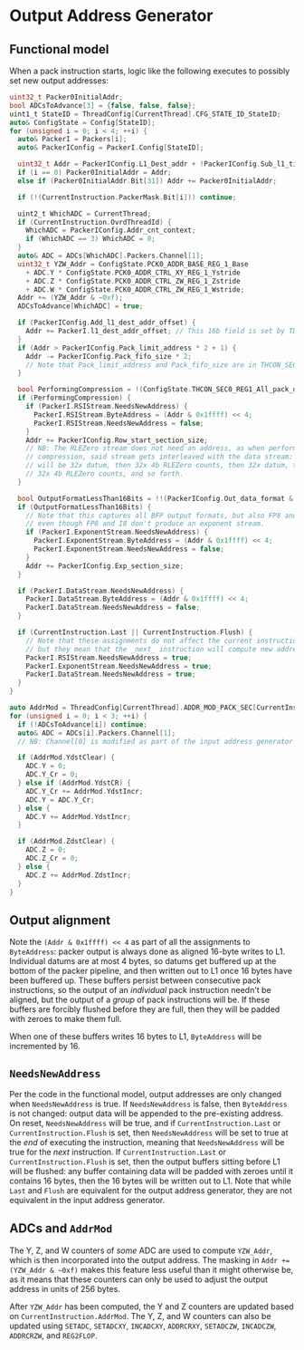 # Output Address Generator

## Functional model

When a pack instruction starts, logic like the following executes to possibly set new output addresses:

```c
uint32_t Packer0InitialAddr;
bool ADCsToAdvance[3] = {false, false, false};
uint1_t StateID = ThreadConfig[CurrentThread].CFG_STATE_ID_StateID;
auto& ConfigState = Config[StateID];
for (unsigned i = 0; i < 4; ++i) {
  auto& PackerI = Packers[i];
  auto& PackerIConfig = PackerI.Config[StateID];

  uint32_t Addr = PackerIConfig.L1_Dest_addr + !PackerIConfig.Sub_l1_tile_header_size;
  if (i == 0) Packer0InitialAddr = Addr;
  else if (Packer0InitialAddr.Bit[31]) Addr += Packer0InitialAddr;

  if (!(CurrentInstruction.PackerMask.Bit[i])) continue;

  uint2_t WhichADC = CurrentThread;
  if (CurrentInstruction.OvrdThreadId) {
    WhichADC = PackerIConfig.Addr_cnt_context;
    if (WhichADC == 3) WhichADC = 0;
  }
  auto& ADC = ADCs[WhichADC].Packers.Channel[1];
  uint32_t YZW_Addr = ConfigState.PCK0_ADDR_BASE_REG_1_Base
    + ADC.Y * ConfigState.PCK0_ADDR_CTRL_XY_REG_1_Ystride
    + ADC.Z * ConfigState.PCK0_ADDR_CTRL_ZW_REG_1_Zstride
    + ADC.W * ConfigState.PCK0_ADDR_CTRL_ZW_REG_1_Wstride;
  Addr += (YZW_Addr & ~0xf);
  ADCsToAdvance[WhichADC] = true;

  if (PackerIConfig.Add_l1_dest_addr_offset) {
    Addr += PackerI.l1_dest_addr_offset; // This 16b field is set by TDMA-RISC
  }
  if (Addr > PackerIConfig.Pack_limit_address * 2 + 1) {
    Addr -= PackerIConfig.Pack_fifo_size * 2;
    // Note that Pack_limit_address and Pack_fifo_size are in THCON_SEC[01]_REG9, with non-standard naming
  }

  bool PerformingCompression = !(ConfigState.THCON_SEC0_REG1_All_pack_disable_zero_compress_ovrd ? ConfigState.THCON_SEC0_REG1_All_pack_disable_zero_compress.Bit[i] : PackerIConfig.Disable_zero_compress);
  if (PerformingCompression) {
    if (PackerI.RSIStream.NeedsNewAddress) {
      PackerI.RSIStream.ByteAddress = (Addr & 0x1ffff) << 4;
      PackerI.RSIStream.NeedsNewAddress = false;
    }
    Addr += PackerIConfig.Row_start_section_size;
    // NB: The RLEZero stream does not need an address, as when performing
    // compression, said stream gets interleaved with the data stream: there
    // will be 32x datum, then 32x 4b RLEZero counts, then 32x datum, then
    // 32x 4b RLEZero counts, and so forth.
  }

  bool OutputFormatLessThan16Bits = !!(PackerIConfig.Out_data_format & 2);
  if (OutputFormatLessThan16Bits) {
    // Note that this captures all BFP output formats, but also FP8 and I8,
    // even though FP8 and I8 don't produce an exponent stream.
    if (PackerI.ExponentStream.NeedsNewAddress) {
      PackerI.ExponentStream.ByteAddress = (Addr & 0x1ffff) << 4;
      PackerI.ExponentStream.NeedsNewAddress = false;
    }
    Addr += PackerIConfig.Exp_section_size;
  }

  if (PackerI.DataStream.NeedsNewAddress) {
    PackerI.DataStream.ByteAddress = (Addr & 0x1ffff) << 4;
    PackerI.DataStream.NeedsNewAddress = false;
  }

  if (CurrentInstruction.Last || CurrentInstruction.Flush) {
    // Note that these assignments do not affect the current instruction,
    // but they mean that the _next_ instruction will compute new addresses.
    PackerI.RSIStream.NeedsNewAddress = true;
    PackerI.ExponentStream.NeedsNewAddress = true;
    PackerI.DataStream.NeedsNewAddress = true;
  }
}

auto AddrMod = ThreadConfig[CurrentThread].ADDR_MOD_PACK_SEC[CurrentInstruction.AddrMod];
for (unsigned i = 0; i < 3; ++i) {
  if (!ADCsToAdvance[i]) continue;
  auto& ADC = ADCs[i].Packers.Channel[1];
  // NB: Channel[0] is modified as part of the input address generator

  if (AddrMod.YdstClear) {
    ADC.Y = 0;
    ADC.Y_Cr = 0;
  } else if (AddrMod.YdstCR) {
    ADC.Y_Cr += AddrMod.YdstIncr;
    ADC.Y = ADC.Y_Cr;
  } else {
    ADC.Y += AddrMod.YdstIncr;
  }

  if (AddrMod.ZdstClear) {
    ADC.Z = 0;
    ADC.Z_Cr = 0;
  } else {
    ADC.Z += AddrMod.ZdstIncr;
  }
}
```

## Output alignment

Note the `(Addr & 0x1ffff) << 4` as part of all the assignments to `ByteAddress`: packer output is always done as aligned 16-byte writes to L1. Individual datums are at most 4 bytes, so datums get buffered up at the bottom of the packer pipeline, and then written out to L1 once 16 bytes have been buffered up. These buffers persist between consecutive pack instructions, so the output of an _individual_ pack instruction needn't be aligned, but the output of a _group_ of pack instructions will be. If these buffers are forcibly flushed before they are full, then they will be padded with zeroes to make them full.

When one of these buffers writes 16 bytes to L1, `ByteAddress` will be incremented by 16.

## `NeedsNewAddress`

Per the code in the functional model, output addresses are only changed when `NeedsNewAddress` is true. If `NeedsNewAddress` is false, then `ByteAddress` is not changed: output data will be appended to the pre-existing address. On reset, `NeedsNewAddress` will be true, and if `CurrentInstruction.Last` or `CurrentInstruction.Flush` is set, then `NeedsNewAddress` will be set to true at the _end_ of executing the instruction, meaning that `NeedsNewAddress` will be true for the _next_ instruction. If `CurrentInstruction.Last` or `CurrentInstruction.Flush` is set, then the output buffers sitting before L1 will be flushed: any buffer containing data will be padded with zeroes until it contains 16 bytes, then the 16 bytes will be written out to L1. Note that while `Last` and `Flush` are equivalent for the output address generator, they are not equivalent in the input address generator.

## ADCs and `AddrMod`

The Y, Z, and W counters of _some_ ADC are used to compute `YZW_Addr`, which is then incorporated into the output address. The masking in `Addr += (YZW_Addr & ~0xf)` makes this feature less useful than it might otherwise be, as it means that these counters can only be used to adjust the output address in units of 256 bytes.

After `YZW_Addr` has been computed, the Y and Z counters are updated based on `CurrentInstruction.AddrMod`. The Y, Z, and W counters can also be updated using `SETADC`, `SETADCXY`, `INCADCXY`, `ADDRCRXY`, `SETADCZW`, `INCADCZW`, `ADDRCRZW`, and `REG2FLOP`.
